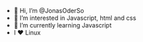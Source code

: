 - 👋 Hi, I’m @JonasOderSo
- 👀 I’m interested in Javascript, html and css
- 🌱 I’m currently learning Javascript
- I ❤️ Linux
<!---
JonasOderSo/JonasOderSo is a ✨ special ✨ repository because its `README.md` (this file) appears on your GitHub profile.
You can click the Preview link to take a look at your changes.
--->
